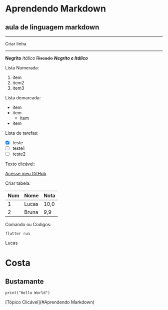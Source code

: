 # Aprendendo Markdown 
## aula de linguagem markdown

---
Criar linha
***

**Negrito**
*Itálico*
~~Riscado~~
__*Negrito e Itálico*__

Lista Numerada: 

1. item
1. item2
1. item3
   
Lista demarcada:

* item
* item
  * item
* item

Lista de tarefas:

- [x] teste
- [ ] teste1
- [ ] teste2

Texto clicável:

[Acesse meu GitHub](https://github.com/LucasBustamante)

Criar tabela:

Num | Nome | Nota
--- | --- | ---
1 | Lucas | 10,0
2 | Bruna | 9,9

Comando ou Codigos:

`flutter run`

Lucas
# Costa
## Bustamante

```print("Hello World")```

[Tópico Clicável](#Aprendendo Markdown)


